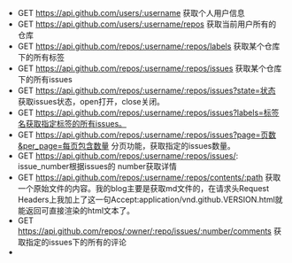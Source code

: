 - GET https://api.github.com/users/:username 获取个人用户信息
- GET https://api.github.com/users/:username/repos 获取当前用户所有的仓库
- GET https://api.github.com/repos/:username/:repos/labels 获取某个仓库下的所有标签
- GET https://api.github.com/repos/:username/:repos/issues 获取某个仓库下的所有issues
- GET https://api.github.com/repos/:username/:repos/issues?state=状态 获取issues状态，open打开，close关闭。
- GET https://api.github.com/repos/:username/:repos/issues?labels=标签名获取指定标签的所有issues。
- GET https://api.github.com/repos/:username/:repos/issues?page=页数&per_page=每页包含数量 分页功能，获取指定的issues数量。
- GET https://api.github.com/repos/:username/:repos/issues/: issue_number根据issues的 number获取详情
- GET https://api.github.com/repos/:username/:repos/contents/:path 获取一个原始文件的内容。我的blog主要是获取md文件的，在请求头Request Headers上我加上了这一句Accept:application/vnd.github.VERSION.html就能返回可直接渲染的html文本了。
- GET https://api.github.com/repos/:owner/:repo/issues/:number/comments 获取指定的issues下的所有的评论
- 